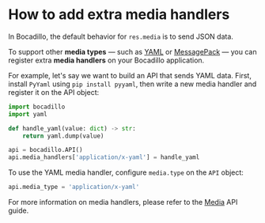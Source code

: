 # How to add extra media handlers

In Bocadillo, the default behavior for `res.media` is to send JSON data.

To support other **media types** — such as [YAML] or [MessagePack] — you can register extra **media handlers** on your Bocadillo application.

For example, let's say we want to build an API that sends YAML data. First, install `PyYaml` using `pip install pyyaml`, then write a new media handler and register it on the API object:

```python
import bocadillo
import yaml

def handle_yaml(value: dict) -> str:
    return yaml.dump(value)

api = bocadillo.API()
api.media_handlers['application/x-yaml'] = handle_yaml
```

To use the YAML media handler, configure `media.type` on the `API` object:

```python
api.media_type = 'application/x-yaml'
```

For more information on media handlers, please refer to the [Media](../api-guides/media.md) API guide.

[YAML]: http://yaml.org
[MessagePack]: https://msgpack.org
